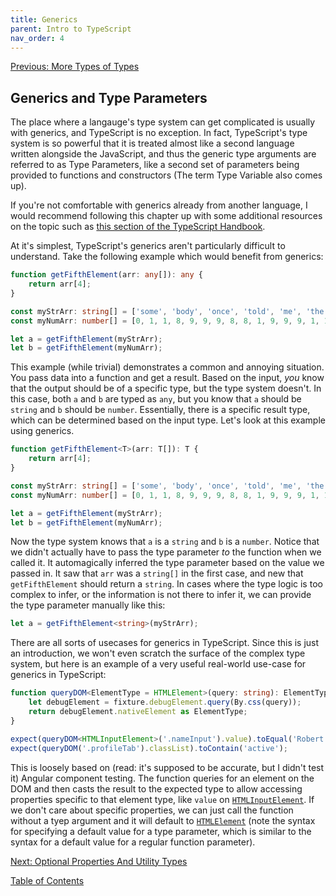 ```yaml
---
title: Generics
parent: Intro to TypeScript
nav_order: 4
---
```

[Previous: More Types of Types](3-types.md)

## Generics and Type Parameters
The place where a langauge's type system can get complicated is usually with generics, and TypeScript is no exception. In fact, TypeScript's type system is so powerful that it is treated almost like a second language written alongside the JavaScript, and thus the generic type arguments are referred to as Type Parameters, like a second set of parameters being provided to functions and constructors (The term Type Variable also comes up).

If you're not comfortable with generics already from another language, I would recommend following this chapter up with some additional resources on the topic such as [this section of the TypeScript Handbook](https://www.typescriptlang.org/docs/handbook/2/generics.html).

At it's simplest, TypeScript's generics aren't particularly difficult to understand. Take the following example which would benefit from generics:

```TypeScript
function getFifthElement(arr: any[]): any {
    return arr[4];
}

const myStrArr: string[] = ['some', 'body', 'once', 'told', 'me', 'the', 'world'];
const myNumArr: number[] = [0, 1, 1, 8, 9, 9, 9, 8, 8, 1, 9, 9, 9, 1, 1, 9, 7, 2, 5, 3];

let a = getFifthElement(myStrArr);
let b = getFifthElement(myNumArr);
```

This example (while trivial) demonstrates a common and annoying situation. You pass data into a function and get a result. Based on the input, _you_ know that the output should be of a specific type, but the type system doesn't. In this case, both `a` and `b` are typed as `any`, but you know that `a` should be `string` and `b` should be `number`. Essentially, there is a specific result type, which can be determined based on the input type. Let's look at this example using generics.

```TypeScript
function getFifthElement<T>(arr: T[]): T {
    return arr[4];
}

const myStrArr: string[] = ['some', 'body', 'once', 'told', 'me', 'the', 'world'];
const myNumArr: number[] = [0, 1, 1, 8, 9, 9, 9, 8, 8, 1, 9, 9, 9, 1, 1, 9, 7, 2, 5, 3];

let a = getFifthElement(myStrArr);
let b = getFifthElement(myNumArr);
```

Now the type system knows that `a` is a `string` and `b` is a `number`. Notice that we didn't actually have to pass the type parameter _to_ the function when we called it. It automagically inferred the type parameter based on the value we passed in. It saw that `arr` was a `string[]` in the first case, and new that `getFifthElement` should return a `string`. In cases where the type logic is too complex to infer, or the information is not there to infer it, we can provide the type parameter manually like this:

```TypeScript
let a = getFifthElement<string>(myStrArr);
```

There are all sorts of usecases for generics in TypeScript. Since this is just an introduction, we won't even scratch the surface of the complex type system, but here is an example of a very useful real-world use-case for generics in TypeScript:

```TypeScript
function queryDOM<ElementType = HTMLElement>(query: string): ElementType {
    let debugElement = fixture.debugElement.query(By.css(query));
    return debugElement.nativeElement as ElementType;
}

expect(queryDOM<HTMLInputElement>('.nameInput').value).toEqual('Robert Smith');
expect(queryDOM('.profileTab').classList).toContain('active');
```

This is loosely based on (read: it's supposed to be accurate, but I didn't test it) Angular component testing. The function queries for an element on the DOM and then casts the result to the expected type to allow accessing properties specific to that element type, like `value` on [`HTMLInputElement`](https://developer.mozilla.org/en-US/docs/Web/API/HTMLInputElement). If we don't care about specific properties, we can just call the function without a tyep argument and it will default to [`HTMLElement`](https://developer.mozilla.org/en-US/docs/Web/API/HTMLElement) (note the syntax for specifying a default value for a type parameter, which is similar to the syntax for a default value for a regular function parameter).

[Next: Optional Properties And Utility Types](5-utility.md)

[Table of Contents](index)
